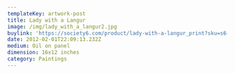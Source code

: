 ```yaml
---
templateKey: artwork-post
title: Lady with a Langur
image: /img/lady_with_a_langur2.jpg
buylink: 'https://society6.com/product/lady-with-a-langur_print?sku=s6-465461p4a1v45'
date: 2012-02-01T22:09:13.232Z
medium: Oil on panel
dimension: 16x12 inches
category: Paintings
---
```


